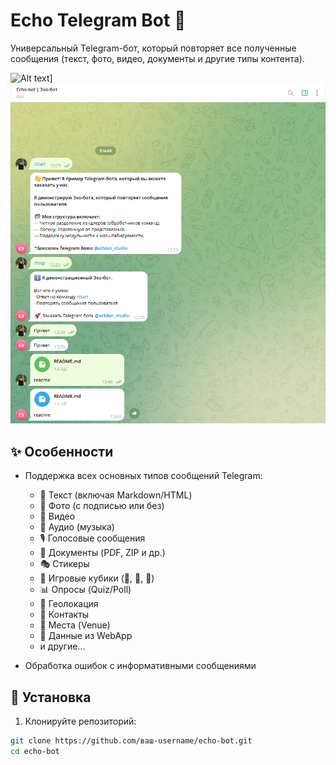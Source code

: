 # Echo Telegram Bot 🤖

Универсальный Telegram-бот, который повторяет все полученные сообщения (текст, фото, видео, документы и другие типы контента).

![Alt text](https://github.com/bychkovartem/echo-bot/2025-05-09_13-40-25.png)]
<img title="a title" alt="Alt text" src="2025-05-09_13-40-25.png">

## ✨ Особенности

- Поддержка всех основных типов сообщений Telegram:
  - 📝 Текст (включая Markdown/HTML)
  - 📸 Фото (с подписью или без)
  - 🎥 Видео
  - 🎵 Аудио (музыка)
  - 🎙️ Голосовые сообщения
  - 📎 Документы (PDF, ZIP и др.)
  - 🎭 Стикеры
  - 🎲 Игровые кубики (🎲, 🎯, 🏀)
  - 📊 Опросы (Quiz/Poll)
  - 📍 Геолокация
  - 👤 Контакты
  - 🏢 Места (Venue)
  - 📲 Данные из WebApp
  - и другие...

- Обработка ошибок с информативными сообщениями

## 🚀 Установка

1. Клонируйте репозиторий:
```bash
git clone https://github.com/ваш-username/echo-bot.git
cd echo-bot
